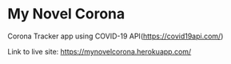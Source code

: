 # My Novel Corona
Corona Tracker app using COVID-19 API(https://covid19api.com/)

Link to live site: https://mynovelcorona.herokuapp.com/
